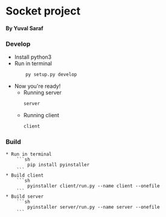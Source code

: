 # Socket project
#### By Yuval Saraf

### Develop
* Install python3
* Run in terminal
    ```sh
        py setup.py develop
    ```
* Now you're ready!
  * Running server
    ```sh
    server
    ```
  * Running client
    ```sh
    client
    ```

### Build
    * Run in terminal
        ```sh
            pip install pyinstaller
        ```
    * Build client
        ```sh
            pyinstaller client/run.py --name client --onefile
        ```
    * Build server
        ```sh
            pyinstaller server/run.py --name server --onefile
        ```
